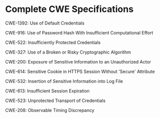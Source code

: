 

# Complete CWE Specifications

CWE-1392: Use of Default Credentials

CWE-916: Use of Password Hash With Insufficient Computational Effort

CWE-522: Insufficiently Protected Credentials

CWE-327: Use of a Broken or Risky Cryptographic Algorithm

CWE-200: Exposure of Sensitive Information to an Unauthorized Actor

CWE-614: Sensitive Cookie in HTTPS Session Without 'Secure' Attribute

CWE-532: Insertion of Sensitive Information into Log File

CWE-613: Insufficient Session Expiration

CWE-523: Unprotected Transport of Credentials

CWE-208: Observable Timing Discrepancy